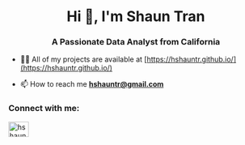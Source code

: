 <h1 align="center">Hi 👋, I'm Shaun Tran</h1>
<h3 align="center">A Passionate Data Analyst from California</h3>

- 👨‍💻 All of my projects are available at [https://hshauntr.github.io/](https://hshauntr.github.io/)

- 📫 How to reach me **hshauntr@gmail.com**

<h3 align="left">Connect with me:</h3>
<p align="left">
<a href="https://linkedin.com/in/hshauntr" target="blank"><img align="center" src="https://raw.githubusercontent.com/rahuldkjain/github-profile-readme-generator/master/src/images/icons/Social/linked-in-alt.svg" alt="hshauntr" height="30" width="40" /></a>
</p>
